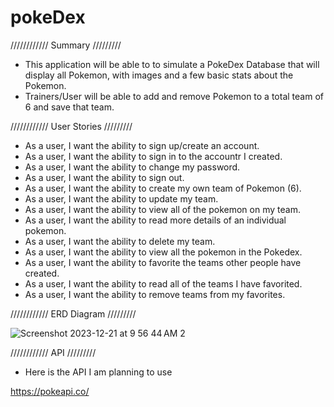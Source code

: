# pokeDex

 //////////// Summary /////////

 - This application will be able to to simulate a PokeDex Database that will display all Pokemon, with images and a few basic stats about the Pokemon.
 - Trainers/User will be able to add and remove Pokemon to a total team of 6 and save that team.  


//////////// User Stories /////////

- As a user, I want the ability to sign up/create an account.
- As a user, I want the ability to sign in to the accountr I created. 
- As a user, I want the ability to change my password. 
- As a user, I want the ability to sign out. 
- As a user, I want the ability to create my own team of Pokemon (6). 
- As a user, I want the ability to update my team. 
- As a user, I want the ability to view all of the pokemon on my team. 
- As a user, I want the ability to read more details of an individual pokemon. 
- As a user, I want the ability to delete my team. 
- As a user, I want the ability to view all the pokemon in the Pokedex. 
- As a user, I want the ability to favorite the teams other people have created. 
- As a user, I want the ability to read all of the teams I have favorited. 
- As a user, I want the ability to remove teams from my favorites. 



//////////// ERD Diagram /////////

![Screenshot 2023-12-21 at 9 56 44 AM 2](https://github.com/F2easy/pokeDex/assets/101888578/fad03207-59e6-49ff-9bf7-d1c03dea613f)








//////////// API  /////////

- Here is the API I am planning to use

https://pokeapi.co/






